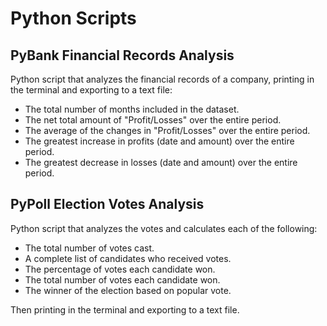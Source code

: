 # Python Scripts

## PyBank Financial Records Analysis 
Python script that analyzes the financial records of a company, printing in the terminal and exporting to a text file:
- The total number of months included in the dataset.
- The net total amount of "Profit/Losses" over the entire period.
- The average of the changes in "Profit/Losses" over the entire period.
- The greatest increase in profits (date and amount) over the entire period.
- The greatest decrease in losses (date and amount) over the entire period.

## PyPoll Election Votes Analysis
Python script that analyzes the votes and calculates each of the following:
- The total number of votes cast.
- A complete list of candidates who received votes.
- The percentage of votes each candidate won.
- The total number of votes each candidate won.
- The winner of the election based on popular vote.

Then printing in the terminal and exporting to a text file.
